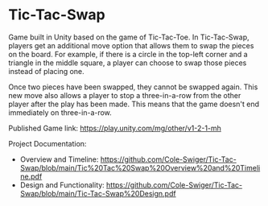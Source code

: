 # Tic-Tac-Swap
Game built in Unity based on the game of Tic-Tac-Toe.
In Tic-Tac-Swap, players get an additional move option that allows them to swap the pieces on the board.
For example, if there is a circle in the top-left corner and a triangle in the middle square, a player can choose to swap those pieces instead of placing one.

Once two pieces have been swapped, they cannot be swapped again. This new move also allows a player to stop a three-in-a-row from the other player after the play has been made. This means that the game doesn't end immediately on three-in-a-row.

Published Game link: https://play.unity.com/mg/other/v1-2-1-mh

Project Documentation:
- Overview and Timeline: https://github.com/Cole-Swiger/Tic-Tac-Swap/blob/main/Tic%20Tac%20Swap%20Overview%20and%20Timeline.pdf
- Design and Functionality: https://github.com/Cole-Swiger/Tic-Tac-Swap/blob/main/Tic-Tac-Swap%20Design.pdf
